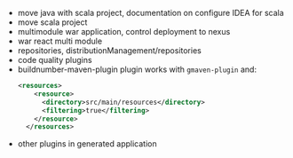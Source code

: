 - move java with scala project, documentation on configure IDEA for scala
- move scala project
- multimodule war application, control deployment to nexus
- war react multi module
- repositories, distributionManagement/repositories
- code quality plugins
- buildnumber-maven-plugin plugin
  works with `gmaven-plugin` and:
  ```xml
  <resources>
      <resource>
        <directory>src/main/resources</directory>
        <filtering>true</filtering>
      </resource>
    </resources>
  ```
- other plugins in generated application